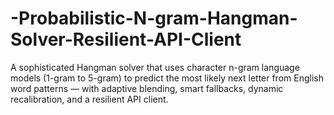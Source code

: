 # -Probabilistic-N-gram-Hangman-Solver-Resilient-API-Client
A sophisticated Hangman solver that uses character n-gram language models (1-gram to 5-gram) to predict the most likely next letter from English word patterns — with adaptive blending, smart fallbacks, dynamic recalibration, and a resilient API client.
